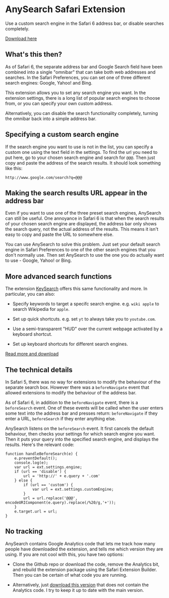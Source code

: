 # AnySearch Safari Extension

Use a custom search engine in the Safari 6 address bar, or disable searches completely.

[Download here](http://www.macosxtips.co.uk/extensions/#anysearch)

## What's this then?

As of Safari 6, the separate address bar and Google Search field have been combined into a single "omnibar" that can take both web addresses and searches. In the Safari Preferences, you can set one of three different search engines: Google, Yahoo! and Bing.

This extension allows you to set any search engine you want. In the extension settings, there is a long list of popular search engines to choose from, or you can specify your own custom address.

Alternatively, you can disable the search functionality completely, turning the omnibar back into a simple address bar.

## Specifying a custom search engine

If the search engine you want to use is not in the list, you can specify a custom one using the text field in the settings. To find the url you need to put here, go to your chosen search engine and search for `@@@`. Then just copy and paste the address of the search results. It should look something like this:

    http://www.google.com/search?q=@@@
    
## Making the search results URL appear in the address bar

Even if you want to use one of the three preset search engines, AnySearch can still be useful. One annoyance in Safari 6 is that when the search results of your chosen search engine are displayed, the address bar only shows the search query, not the actual address of the results. This means it isn't easy to copy and paste the URL to somewhere else.

You can use AnySearch to solve this problem. Just set your default search engine in Safari Preferences to one of the other search engines that you don't normally use. Then set AnySearch to use the one you do actually want to use - Google, Yahoo! or Bing.

## More advanced search functions

The extension [KeySearch](http://www.macosxtips.co.uk/keysearch) offers this same functionality and more. In particular, you can also:

- Specify keywords to target a specifc search engine. e.g. `wiki apple` to search Wikipedia for `apple`.

- Set up quick shortcuts. e.g. set `yt` to always take you to `youtube.com`.

- Use a semi-transparent "HUD" over the current webpage activated by a keyboard shortcut.

- Set up keyboard shortcuts for different search engines.

[Read more and download](http://www.macosxtips.co.uk/keysearch)

## The technical details

In Safari 5, there was no way for extensions to modify the behaviour of the separate search box. However there was a `beforeNavigate` event that allowed extensions to modify the behaviour of the address bar.

As of Safari 6, in addition to the `beforeNavigate` event, there is a `beforeSearch` event. One of these events will be called when the user enters some text into the address bar and presses return: `beforeNavigate` if they enter a URL, `beforeSearch` if they enter anything else.

AnySearch listens on the `beforeSearch` event. It first cancels the default behaviour, then checks your settings for which search engine you want. Then it puts your query into the specified search engine, and displays the results. Here's the relevant code:

	function handleBeforeSearch(e) {
		e.preventDefault();
		console.log(e);
		var url = ext.settings.engine;
		if (url == 'disable') {
			url = 'http://' + e.query + '.com'
		} else {
			if (url == 'custom') {
				var url = ext.settings.customEngine;
			}
			url = url.replace('@@@', encodeURIComponent(e.query).replace(/%20/g,'+'));
		}	
		e.target.url = url;
	}

## No tracking

AnySearch contains Google Analytics code that lets me track how many people have downloaded the extension, and tells me which version they are using. If you are not cool with this, you have two options:

- Clone the Github repo or download the code, remove the Analytics bit, and rebuild the extension package using the Safari Extension Builder. Then you can be certain of what code you are running.

- Alternatively, just [download this version](http://assets.matt-swain.com/extensions/anysearch-donottrack.safariextz) that does not contain the Analytics code. I try to keep it up to date with the main version.

